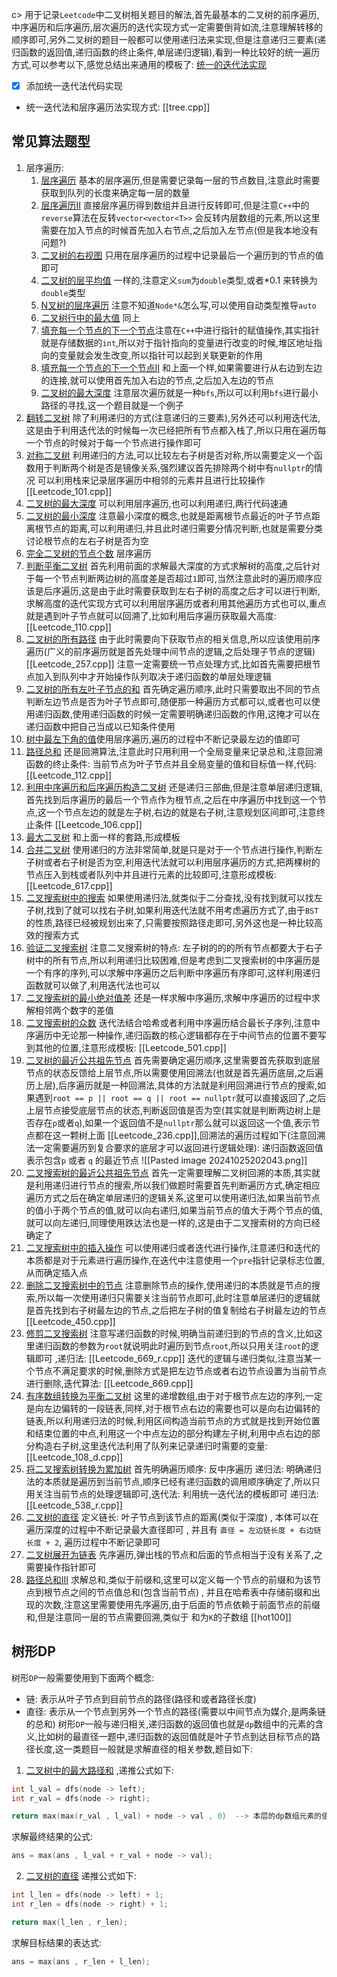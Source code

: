 c> 用于记录`Leetcode`中二叉树相关题目的解法,首先最基本的二叉树的前序遍历,中序遍历和后序遍历,层次遍历的迭代实现方式一定需要倒背如流,注意理解转移的顺序即可,另外二叉树的题目一般都可以使用递归法来实现,但是注意递归三要素(递归函数的返回值,递归函数的终止条件,单层递归逻辑),看到一种比较好的统一遍历方式,可以参考以下,感觉总结出来通用的模板了: [统一的迭代法实现](https://www.programmercarl.com/%E4%BA%8C%E5%8F%89%E6%A0%91%E7%9A%84%E7%BB%9F%E4%B8%80%E8%BF%AD%E4%BB%A3%E6%B3%95.html#%E6%80%9D%E8%B7%AF)

- [x] 添加统一迭代法代码实现 
- 统一迭代法和层序遍历法实现方式: [[tree.cpp]]
## 常见算法题型
1. 层序遍历:
	1. [层序遍历](https://leetcode.cn/problems/binary-tree-level-order-traversal/description/) 基本的层序遍历,但是需要记录每一层的节点数目,注意此时需要获取到队列的长度来确定每一层的数量
	2. [层序遍历II](https://leetcode.cn/problems/binary-tree-level-order-traversal-ii/) 直接层序遍历得到数组并且进行反转即可,但是注意`C++`中的`reverse`算法在反转`vector<vector<T>>` 会反转内层数组的元素,所以这里需要在加入节点的时候首先加入右节点,之后加入左节点(但是我本地没有问题?)
	3. [二叉树的右视图](https://leetcode.cn/problems/binary-tree-right-side-view/description/) 只用在层序遍历的过程中记录最后一个遍历到的节点的值即可
	4. [二叉树的层平均值](https://leetcode.cn/problems/average-of-levels-in-binary-tree/description/) 一样的,注意定义`sum`为`double`类型,或者$*0.1$ 来转换为`double`类型
	5. [N叉树的层序遍历](https://leetcode.cn/problems/n-ary-tree-level-order-traversal/description/) 注意不知道`Node*&`怎么写,可以使用自动类型推导`auto`
	6. [二叉树行中的最大值](https://leetcode.cn/problems/find-largest-value-in-each-tree-row/submissions/574879196/) 同上
	7. [填充每一个节点的下一个节点](https://leetcode.cn/problems/populating-next-right-pointers-in-each-node/submissions/574881321/)注意在`C++`中进行指针的赋值操作,其实指针就是存储数据的`int`,所以对于指针指向的变量进行改变的时候,堆区地址指向的变量就会发生改变,所以指针可以起到关联更新的作用
	8. [填充每一个节点的下一个节点II](https://leetcode.cn/problems/populating-next-right-pointers-in-each-node-ii/)  和上面一个样,如果需要进行从右边到左边的连接,就可以使用首先加入右边的节点,之后加入左边的节点
	9. [二叉树的最大深度](https://leetcode.cn/problems/maximum-depth-of-binary-tree/submissions/574885084/) 注意层次遍历就是一种`bfs`,所以可以利用`bfs`进行最小路径的寻找,这一个题目就是一个例子
2. [翻转二叉树](https://leetcode.cn/problems/invert-binary-tree/) 除了利用递归的方式(注意递归的三要素),另外还可以利用迭代法,这是由于利用迭代法的时候每一次已经把所有节点都入栈了,所以只用在遍历每一个节点的时候对于每一个节点进行操作即可
3. [对称二叉树](https://leetcode.cn/problems/symmetric-tree/description/) 利用递归的方法,可以比较左右子树是否对称,所以需要定义一个函数用于判断两个树是否是镜像关系,强烈建议首先排除两个树中有`nullptr`的情况 可以利用栈来记录层序遍历中相邻的元素并且进行比较操作 [[Leetcode_101.cpp]]
4. [二叉树的最大深度](https://leetcode.cn/problems/maximum-depth-of-binary-tree/submissions/575110889/) 可以利用层序遍历,也可以利用递归,两行代码速通
5. [二叉树的最小深度](https://leetcode.cn/problems/minimum-depth-of-binary-tree/) 注意最小深度的概念,也就是距离根节点最近的叶子节点距离根节点的距离,可以利用递归,并且此时递归需要分情况判断,也就是需要分类讨论根节点的左右子树是否为空
6. [完全二叉树的节点个数](https://leetcode.cn/problems/count-complete-tree-nodes/description/) 层序遍历
7. [判断平衡二叉树](https://leetcode.cn/problems/balanced-binary-tree/description/) 首先利用前面的求解最大深度的方式求解树的高度,之后针对于每一个节点判断两边树的高度差是否超过`1`即可,当然注意此时的遍历顺序应该是后序遍历,这是由于此时需要获取到左右子树的高度之后才可以进行判断,求解高度的迭代实现方式可以利用层序遍历或者利用其他遍历方式也可以,重点就是遇到叶子节点就可以回溯了,比如利用后序遍历获取最大高度:  [[Leetcode_110.cpp]]
8. [二叉树的所有路径](https://leetcode.cn/problems/binary-tree-paths/) 由于此时需要向下获取节点的相关信息,所以应该使用前序遍历(广义的前序遍历就是首先处理中间节点的逻辑,之后处理子节点的逻辑)  [[Leetcode_257.cpp]] 注意一定需要统一节点处理方式,比如首先需要把根节点加入到队列中才开始操作队列取决于递归函数的单层处理逻辑
9. [二叉树的所有左叶子节点的和](https://leetcode.cn/problems/sum-of-left-leaves/submissions/575337508/) 首先确定遍历顺序,此时只需要取出不同的节点判断左边节点是否为叶子节点即可,随便那一种遍历方式都可以,或者也可以使用递归函数,使用递归函数的时候一定需要明确递归函数的作用,这掩才可以在递归函数中把自己当成以已知条件使用
10. [树中最左下角的值](https://leetcode.cn/problems/find-bottom-left-tree-value/description/)使用层序遍历,遍历的过程中不断记录最左边的值即可
11. [路径总和](https://leetcode.cn/problems/path-sum/description/) 还是回溯算法,注意此时只用利用一个全局变量来记录总和,注意回溯函数的终止条件: 当前节点为叶子节点并且全局变量的值和目标值一样,代码:[[Leetcode_112.cpp]] 
12. [利用中序遍历和后序遍历构造二叉树](https://leetcode.cn/problems/construct-binary-tree-from-inorder-and-postorder-traversal/description/) 还是递归三部曲,但是注意单层递归逻辑,首先找到后序遍历的最后一个节点作为根节点,之后在中序遍历中找到这一个节点,这一个节点左边的就是左子树,右边的就是右子树,注意规划区间即可,注意终止条件  [[Leetcode_106.cpp]]
13. [最大二叉树](https://leetcode.cn/problems/maximum-binary-tree/description/) 和上面一样的套路,形成模板 
14. [合并二叉树](https://leetcode.cn/problems/merge-two-binary-trees/description/) 使用递归的方法非常简单,就是只是对于一个节点进行操作,判断左子树或者右子树是否为空,利用迭代法就可以利用层序遍历的方式,把两棵树的节点压入到栈或者队列中并且进行元素的比较即可,注意形成模板: [[Leetcode_617.cpp]] 
15. [二叉搜索树中的搜索](https://leetcode.cn/problems/search-in-a-binary-search-tree/description/) 如果使用递归法,就类似于二分查找,没有找到就可以找左子树,找到了就可以找右子树,如果利用迭代法就不用考虑遍历方式了,由于`BST`的性质,路径已经被规划出来了,只需要按照路径走即可,另外这也是一种比较高效的搜索方式
16. [验证二叉搜索树](https://leetcode.cn/problems/search-in-a-binary-search-tree/description/)  注意二叉搜索树的特点: 左子树的的的所有节点都要大于右子树中的所有节点,所以利用递归比较困难,但是考虑到二叉搜索树的中序遍历是一个有序的序列,可以求解中序遍历之后判断中序遍历有序即可,这样利用递归函数就可以做了,利用迭代法也可以
17. [二叉搜索树的最小绝对值差](https://leetcode.cn/problems/minimum-absolute-difference-in-bst/submissions/575556597/) 还是一样求解中序遍历,求解中序遍历的过程中求解相邻两个数字的差值
18. [二叉搜索树的众数](https://leetcode.cn/problems/find-mode-in-binary-search-tree/) 迭代法结合哈希或者利用中序遍历结合最长子序列,注意中序遍历中无论那一种操作,递归函数的核心逻辑都存在于中间节点的位置不要写到其他的位置,注意形成模板: [[Leetcode_501.cpp]] 
19. [二叉树的最近公共祖先节点](https://leetcode.cn/problems/lowest-common-ancestor-of-a-binary-tree/) 首先需要确定遍历顺序,这里需要首先获取到底层节点的状态反馈给上层节点,所以需要使用回溯法(也就是首先遍历底层,之后遍历上层),后序遍历就是一种回溯法,具体的方法就是利用回溯进行节点的搜索,如果遇到`root == p || root == q || root == nullptr`就可以直接返回了,之后上层节点接受底层节点的状态,判断返回值是否为空(其实就是判断两边树上是否存在`p`或者`q`),如果一个返回值不是`nullptr`那么就可以返回这一个值,表示节点都在这一颗树上面 [[Leetcode_236.cpp]],回溯法的遍历过程如下(注意回溯法一定需要遍历到复合要求的底层才可以返回进行逻辑处理): 递归函数返回值表示包含`p` 或者  `q` 的最近节点
![[Pasted image 20241025202043.png]]
20. [二叉搜索树的最近公共祖先节点](https://www.programmercarl.com/0235.%E4%BA%8C%E5%8F%89%E6%90%9C%E7%B4%A2%E6%A0%91%E7%9A%84%E6%9C%80%E8%BF%91%E5%85%AC%E5%85%B1%E7%A5%96%E5%85%88.html#%E5%85%B6%E4%BB%96%E8%AF%AD%E8%A8%80%E7%89%88%E6%9C%AC) 首先一定需要理解二叉树回溯的本质,其实就是利用递归进行节点的搜索,所以我们做题时需要首先判断遍历方式,确定相应遍历方式之后在确定单层递归的逻辑关系,这里可以使用递归法,如果当前节点的值小于两个节点的值,就可以向右递归,如果当前节点的值大于两个节点的值,就可以向左递归,同理使用跌达法也是一样的,这是由于二叉搜索树的方向已经确定了
21. [二叉搜索树中的插入操作](https://leetcode.cn/problems/insert-into-a-binary-search-tree/description/) 可以使用递归或者迭代进行操作,注意递归和迭代的本质都是对于元素进行遍历操作,在迭代中注意使用一个`pre`指针记录标志位置,从而确定插入点
22. [删除二叉搜索树中的节点](https://www.programmercarl.com/0450.%E5%88%A0%E9%99%A4%E4%BA%8C%E5%8F%89%E6%90%9C%E7%B4%A2%E6%A0%91%E4%B8%AD%E7%9A%84%E8%8A%82%E7%82%B9.html) 注意删除节点的操作,使用递归的本质就是节点的搜索,所以每一次使用递归只需要关注当前节点即可,此时注意单层递归的逻辑就是首先找到右子树最左边的节点,之后把左子树的值复制给右子树最左边的节点 [[Leetcode_450.cpp]] 
23. [修剪二叉搜索树](https://leetcode.cn/problems/trim-a-binary-search-tree/description/) 注意写递归函数的时候,明确当前递归到的节点的含义,比如这里递归函数的参数为`root`就说明此时遍历到节点`root`,所以只用关注`root`的逻辑即可 ,递归法: [[Leetcode_669_r.cpp]] 迭代的逻辑与递归类似,注意当某一个节点不满足要求的时候,删除方式是把左边节点或者右边节点设置为当前节点进行删除,迭代算法: [[Leetcode_669.cpp]] 
24. [有序数组转换为平衡二叉树](https://leetcode.cn/problems/convert-sorted-array-to-binary-search-tree/description/) 这里的递增数组,由于对于根节点左边的序列,一定是向左边偏转的一段链表,同样,对于根节点右边的需要也可以是向右边偏转的链表,所以利用递归法的时候,利用区间构造当前节点的方式就是找到开始位置和结束位置的中点,利用这一个中点左边的部分构建左子树,利用中点右边的部分构造右子树,这里迭代法利用了队列来记录递归时需要的变量: [[Leetcode_108_d.cpp]] 
25. [将二叉搜索树转换为累加树](https://leetcode.cn/problems/convert-bst-to-greater-tree/) 首先明确遍历顺序: 反中序遍历 递归法: 明确递归法的本质就是遍历到当前节点,顺序已经有递归函数的调用顺序确定了,所以只用关注当前节点的处理逻辑即可,迭代法: 利用统一迭代法的模板即可  递归法: [[Leetcode_538_r.cpp]] 
26. [二叉树的直径](https://leetcode.cn/problems/diameter-of-binary-tree/description/?envType=study-plan-v2&envId=top-100-liked) 定义链长: 叶子节点到该节点的距离(类似于深度) , 本体可以在遍历深度的过程中不断记录最大直径即可 , 并且有 `直径 = 左边链长度 + 右边链长度 + 2`, 遍历过程中不断记录即可
27. [二叉树展开为链表](https://leetcode.cn/problems/flatten-binary-tree-to-linked-list/description/?envType=study-plan-v2&envId=top-100-liked) 先序遍历,弹出栈的节点和后面的节点相当于没有关系了,之需要操作指针即可
28. [路径总和III](https://leetcode.cn/problems/path-sum-iii/description/?envType=study-plan-v2&envId=top-100-liked) 求解总和,类似于前缀和,这里可以定义每一个节点的前缀和为该节点到根节点之间的节点值总和(包含当前节点) , 并且在哈希表中存储前缀和出现的次数,注意这里需要使用先序遍历,由于后面的节点依赖于前面节点的前缀和,但是注意同一层的节点需要回溯,类似于 和为`K`的子数组 [[hot100]] 
## 树形DP
树形`DP`一般需要使用到下面两个概念:
- 链: 表示从叶子节点到目前节点的路径(路径和或者路径长度)
- 直径: 表示从一个节点到另外一个节点的路径(需要以中间节点为媒介,是两条链的总和)
树形`DP`一般与递归相关,递归函数的返回值也就是`dp`数组中的元素的含义,比如树的最直径一题中,递归函数的返回值就是叶子节点到达目标节点的路径长度,这一类题目一般就是求解直径的相关参数,题目如下:
1. [二叉树中的最大路径和](https://leetcode.cn/problems/binary-tree-maximum-path-sum/description/?envType=study-plan-v2&envId=top-100-liked)  ,递推公式如下:
```c++
int l_val = dfs(node -> left);
int r_val = dfs(node -> right);

return max(max(r_val , l_val) + node -> val , 0)  --> 本层的dp数组元素的值
```
求解最终结果的公式:
```c++
ans = max(ans , l_val + r_val + node -> val);
```
2. [二叉树的直径](https://leetcode.cn/problems/diameter-of-binary-tree/description/?envType=study-plan-v2&envId=top-100-liked) 递推公式如下:
```c++
int l_len = dfs(node -> left) + 1;
int r_len = dfs(node -> right) + 1;

return max(l_len , r_len);
```
求解目标结果的表达式:
```c++
ans = max(ans , r_len + l_len);
```
















